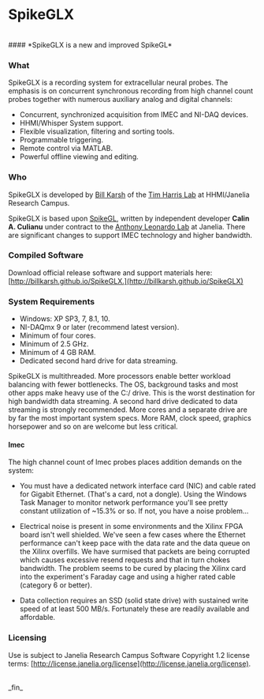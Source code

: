 SpikeGLX
=========

<br>
#### *SpikeGLX is a new and improved SpikeGL*
<br>

### What

SpikeGLX is a recording system for extracellular neural probes. The emphasis
is on concurrent synchronous recording from high channel count probes together
with numerous auxiliary analog and digital channels:

* Concurrent, synchronized acquisition from IMEC and NI-DAQ devices.
* HHMI/Whisper System support.
* Flexible visualization, filtering and sorting tools.
* Programmable triggering.
* Remote control via MATLAB.
* Powerful offline viewing and editing.

### Who

SpikeGLX is developed by [Bill Karsh](https://www.janelia.org/people/bill-karsh)
of the [Tim Harris Lab](https://www.janelia.org/lab/harris-lab-apig) at
HHMI/Janelia Research Campus.

SpikeGLX is based upon [SpikeGL](https://github.com/cculianu/SpikeGL.git),
written by independent developer **Calin A. Culianu** under contract to the
[Anthony Leonardo Lab](https://www.janelia.org/lab/leonardo-lab) at Janelia.
There are significant changes to support IMEC technology and higher bandwidth.

### Compiled Software

Download official release software and support materials here:
[http://billkarsh.github.io/SpikeGLX.](http://billkarsh.github.io/SpikeGLX)

### System Requirements

* Windows: XP SP3, 7, 8.1, 10.
* NI-DAQmx 9 or later (recommend latest version).
* Minimum of four cores.
* Minimum of 2.5 GHz.
* Minimum of 4 GB RAM.
* Dedicated second hard drive for data streaming.

SpikeGLX is multithreaded. More processors enable better workload
balancing with fewer bottlenecks. The OS, background tasks and most other
apps make heavy use of the C:/ drive. This is the worst destination for
high bandwidth data streaming. A second hard drive dedicated to data
streaming is strongly recommended. More cores and a separate drive are
by far the most important system specs. More RAM, clock speed, graphics
horsepower and so on are welcome but less critical.

#### Imec

The high channel count of Imec probes places addition demands on the
system:

* You must have a dedicated network interface card (NIC) and cable
rated for Gigabit Ethernet. (That's a card, not a dongle). Using the
Windows Task Manager to monitor network performance you'll see pretty
constant utilization of ~15.3% or so. If not, you have a noise problem...

* Electrical noise is present in some environments and the Xilinx FPGA
board isn't well shielded. We've seen a few cases where the Ethernet
performance can't keep pace with the data rate and the data queue on the
Xilinx overfills. We have surmised that packets are being corrupted which
causes excessive resend requests and that in turn chokes bandwidth. The
problem seems to be cured by placing the Xilinx card into the experiment's
Faraday cage and using a higher rated cable (category 6 or better).

* Data collection requires an SSD (solid state drive) with sustained
write speed of at least 500 MB/s. Fortunately these are readily available
and affordable.

### Licensing

Use is subject to Janelia Research Campus Software Copyright 1.2 license terms:
[http://license.janelia.org/license](http://license.janelia.org/license).

<br>
_fin_
